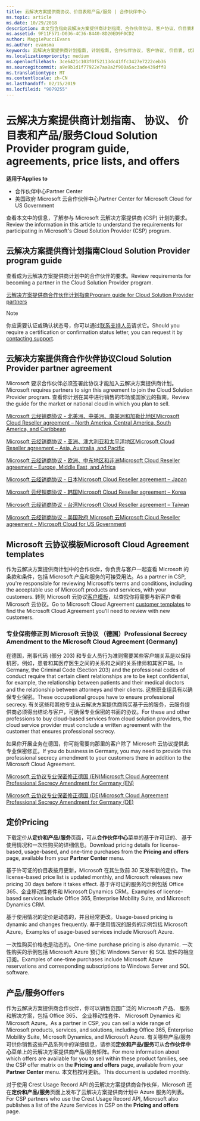 ```yaml
---
title: 云解决方案提供商协议、价目表和产品/服务 | 合作伙伴中心
ms.topic: article
ms.date: 10/29/2018
description: 本文包含指向云解决方案提供商计划指南、合作伙伴协议、客户协议、价目表和产品/服务的链接。
ms.assetid: 9F11F571-D036-4C36-8440-8D20ED9F0CD2
author: MaggiePucciEvans
ms.author: evansma
keywords: 云解决方案提供商计划指南, 计划指南, 合作伙伴协议, 客户协议, 价目表, 优惠
ms.localizationpriority: medium
ms.openlocfilehash: 3ce6421c103f0f52113dc41ffc3427e7222ceb36
ms.sourcegitcommit: a9e9b1d1f77922e7aa8a2f900a5ac3ade439dff8
ms.translationtype: MT
ms.contentlocale: zh-CN
ms.lasthandoff: 02/15/2019
ms.locfileid: "9079255"
---
```

# <a name="cloud-solution-provider-program-guide-agreements-price-lists-and-offers"></a><span data-ttu-id="16a0d-104">云解决方案提供商计划指南、 协议、 价目表和产品/服务</span><span class="sxs-lookup"><span data-stu-id="16a0d-104">Cloud Solution Provider program guide, agreements, price lists, and offers</span></span>

**<span data-ttu-id="16a0d-105">适用于</span><span class="sxs-lookup"><span data-stu-id="16a0d-105">Applies to</span></span>**

-  <span data-ttu-id="16a0d-106">合作伙伴中心</span><span class="sxs-lookup"><span data-stu-id="16a0d-106">Partner Center</span></span>
-  <span data-ttu-id="16a0d-107">美国政府 Microsoft 云合作伙伴中心</span><span class="sxs-lookup"><span data-stu-id="16a0d-107">Partner Center for Microsoft Cloud for US Government</span></span>


<span data-ttu-id="16a0d-108">查看本文中的信息，了解参与 Microsoft 云解决方案提供商 (CSP) 计划的要求。</span><span class="sxs-lookup"><span data-stu-id="16a0d-108">Review the information in this article to understand the requirements for participating in Microsoft's Cloud Solution Provider (CSP) program.</span></span> 

## <a name="cloud-solution-provider-program-guide"></a><span data-ttu-id="16a0d-109">云解决方案提供商计划指南</span><span class="sxs-lookup"><span data-stu-id="16a0d-109">Cloud Solution Provider program guide</span></span>


<span data-ttu-id="16a0d-110">查看成为云解决方案提供商计划中的合作伙伴的要求。</span><span class="sxs-lookup"><span data-stu-id="16a0d-110">Review requirements for becoming a partner in the Cloud Solution Provider program.</span></span>

[<span data-ttu-id="16a0d-111">云解决方案提供商合作伙伴计划指南</span><span class="sxs-lookup"><span data-stu-id="16a0d-111">Program guide for Cloud Solution Provider partners</span></span>](http://go.microsoft.com/fwlink/p/?LinkId=617100)

>[!Note]
><span data-ttu-id="16a0d-112">你应需要认证或确认状态号，你可以通过[联系支持人员](https://partner.microsoft.com/pcv/servicerequests/create)请求它。</span><span class="sxs-lookup"><span data-stu-id="16a0d-112">Should you require a certification or confirmation status letter, you can request it by [contacting support](https://partner.microsoft.com/pcv/servicerequests/create).</span></span>

## <a name="cloud-solution-provider-partner-agreement"></a><span data-ttu-id="16a0d-113">云解决方案提供商合作伙伴协议</span><span class="sxs-lookup"><span data-stu-id="16a0d-113">Cloud Solution Provider partner agreement</span></span>

<span data-ttu-id="16a0d-114">Microsoft 要求合作伙伴必须签署此协议才能加入云解决方案提供商计划。</span><span class="sxs-lookup"><span data-stu-id="16a0d-114">Microsoft requires partners to sign this agreement to join the Cloud Solution Provider program.</span></span> <span data-ttu-id="16a0d-115">查看你计划在其中进行销售的市场或国家云的指南。</span><span class="sxs-lookup"><span data-stu-id="16a0d-115">Review the guide for the market or national cloud in which you plan to sell.</span></span>

[<span data-ttu-id="16a0d-116">Microsoft 云经销商协议 - 北美洲、中美洲、南美洲和加勒比地区</span><span class="sxs-lookup"><span data-stu-id="16a0d-116">Microsoft Cloud Reseller agreement – North America, Central America, South America, and Caribbean</span></span>](http://download.microsoft.com/download/2/C/8/2C8CAC17-FCE7-4F51-9556-4D77C7022DF5/MCRA2018_AOC_ENG_Sep2018_CR.pdf)

[<span data-ttu-id="16a0d-117">Microsoft 云经销商协议 - 亚洲、澳大利亚和太平洋地区</span><span class="sxs-lookup"><span data-stu-id="16a0d-117">Microsoft Cloud Reseller agreement – Asia, Australia, and Pacific</span></span>](http://download.microsoft.com/download/2/C/8/2C8CAC17-FCE7-4F51-9556-4D77C7022DF5/MCRA2018_APOC_ENG_Mar2019_CR.pdf)

[<span data-ttu-id="16a0d-118">Microsoft 云经销商协议 - 欧洲、中东地区和非洲</span><span class="sxs-lookup"><span data-stu-id="16a0d-118">Microsoft Cloud Reseller agreement – Europe, Middle East, and Africa</span></span>](http://download.microsoft.com/download/2/C/8/2C8CAC17-FCE7-4F51-9556-4D77C7022DF5/MCRA2018_EOC_ENG_Sep2018_CR.pdf)

[<span data-ttu-id="16a0d-119">Microsoft 云经销商协议 - 日本</span><span class="sxs-lookup"><span data-stu-id="16a0d-119">Microsoft Cloud Reseller agreement – Japan</span></span>](http://download.microsoft.com/download/2/C/8/2C8CAC17-FCE7-4F51-9556-4D77C7022DF5/MCRA2018_JPN_ENG_Sep2018_CR.pdf)

[<span data-ttu-id="16a0d-120">Microsoft 云经销商协议 - 韩国</span><span class="sxs-lookup"><span data-stu-id="16a0d-120">Microsoft Cloud Reseller agreement – Korea</span></span>](http://download.microsoft.com/download/2/C/8/2C8CAC17-FCE7-4F51-9556-4D77C7022DF5/MCRA2018_KOR_ENG_Sep2018_CR.pdf)

[<span data-ttu-id="16a0d-121">Microsoft 云经销商协议 - 台湾</span><span class="sxs-lookup"><span data-stu-id="16a0d-121">Microsoft Cloud Reseller agreement – Taiwan</span></span>](http://download.microsoft.com/download/2/C/8/2C8CAC17-FCE7-4F51-9556-4D77C7022DF5/MCRA2018_TAI_ENG_Sep2018_CR.pdf)

[<span data-ttu-id="16a0d-122">Microsoft 云经销商协议 - 美国政府 Microsoft 云</span><span class="sxs-lookup"><span data-stu-id="16a0d-122">Microsoft Cloud Reseller agreement - Microsoft Cloud for US Government</span></span>](http://download.microsoft.com/download/2/C/8/2C8CAC17-FCE7-4F51-9556-4D77C7022DF5/MCRA2018_AOC_USGCC_ENG_Feb2019_CR.pdf)


## <a name="microsoft-cloud-agreement-templates"></a><span data-ttu-id="16a0d-123">Microsoft 云协议模板</span><span class="sxs-lookup"><span data-stu-id="16a0d-123">Microsoft Cloud Agreement templates</span></span>

<span data-ttu-id="16a0d-124">作为云解决方案提供商计划中的合作伙伴，你负责与客户一起查看 Microsoft 的条款和条件，包括 Microsoft 产品和服务的可接受用法。</span><span class="sxs-lookup"><span data-stu-id="16a0d-124">As a partner in CSP, you're responsible for reviewing Microsoft’s terms and conditions, including the acceptable use of Microsoft products and services, with your customers.</span></span> <span data-ttu-id="16a0d-125">转到 Microsoft 云协议[客户模板](agreements.md)，以查找你将需要与新客户查看 Microsoft 云协议。</span><span class="sxs-lookup"><span data-stu-id="16a0d-125">Go to Microsoft Cloud Agreement [customer templates](agreements.md) to find the Microsoft Cloud Agreement you'll need to review with new customers.</span></span> 



### <a name="professional-secrecy-amendment-to-the-microsoft-cloud-agreement-germany"></a><span data-ttu-id="16a0d-126">专业保密修正到 Microsoft 云协议 （德国）</span><span class="sxs-lookup"><span data-stu-id="16a0d-126">Professional Secrecy Amendment to the Microsoft Cloud Agreement (Germany)</span></span>

<span data-ttu-id="16a0d-127">在德国，刑事代码 (部分 203) 和专业人员行为准则需要某些客户端关系是以保持机密，例如，患者和其医疗医生之间的关系和之间的关系律师和其客户端。</span><span class="sxs-lookup"><span data-stu-id="16a0d-127">In Germany, the Criminal Code (Section 203) and the professional codes of conduct require that certain client relationships are to be kept confidential, for example, the relationship between patients and their medical doctors and the relationship between attorneys and their clients.</span></span> <span data-ttu-id="16a0d-128">这些职业组具有以确保专业保密。</span><span class="sxs-lookup"><span data-stu-id="16a0d-128">These occupational groups have to ensure professional secrecy.</span></span> <span data-ttu-id="16a0d-129">有关这些和其他专业从云解决方案提供商购买基于云的服务，云服务提供商必须得出结论与客户，可确保专业保密的书面的协议。</span><span class="sxs-lookup"><span data-stu-id="16a0d-129">For these and other professions to buy cloud-based services from cloud solution providers, the cloud service provider must conclude a written agreement with the customer that ensures professional secrecy.</span></span> 

<span data-ttu-id="16a0d-130">如果你开展业务在德国，你可能需要向那里的客户除了 Microsoft 云协议提供此专业保密修正。</span><span class="sxs-lookup"><span data-stu-id="16a0d-130">If you do business in Germany, you may need to provide this professional secrecy amendment to your customers there in addition to the Microsoft Cloud Agreement.</span></span>

[<span data-ttu-id="16a0d-131">Microsoft 云协议专业保密修正德国 (EN)</span><span class="sxs-lookup"><span data-stu-id="16a0d-131">Microsoft Cloud Agreement Professional Secrecy Amendment for Germany (EN)</span></span>](https://go.microsoft.com/fwlink/?linkid=2030827&clcid=0x409)

[<span data-ttu-id="16a0d-132">Microsoft 云协议专业保密修正德国 (DE)</span><span class="sxs-lookup"><span data-stu-id="16a0d-132">Microsoft Cloud Agreement Professional Secrecy Amendment for Germany (DE)</span></span>](https://go.microsoft.com/fwlink/?linkid=2030827&clcid=0x407)


## <a name="pricing"></a><span data-ttu-id="16a0d-133">定价</span><span class="sxs-lookup"><span data-stu-id="16a0d-133">Pricing</span></span>


<span data-ttu-id="16a0d-134">下载定价从**定价和产品/服务**页面，可从**合作伙伴中心**菜单的基于许可证的、 基于使用情况和一次性购买的详细信息。</span><span class="sxs-lookup"><span data-stu-id="16a0d-134">Download pricing details for license-based, usage-based, and one-time purchases from the **Pricing and offers** page, available from your **Partner Center** menu.</span></span> 

<span data-ttu-id="16a0d-135">基于许可证的价目表按月更新，Microsoft 在其生效前 30 天发布新的定价。</span><span class="sxs-lookup"><span data-stu-id="16a0d-135">The license-based price list is updated monthly, and Microsoft releases new pricing 30 days before it takes effect.</span></span> <span data-ttu-id="16a0d-136">基于许可证的服务的示例包括 Office 365、企业移动性套件和 Microsoft Dynamics CRM。</span><span class="sxs-lookup"><span data-stu-id="16a0d-136">Examples of license-based services include Office 365, Enterprise Mobility Suite, and Microsoft Dynamics CRM.</span></span> 

<span data-ttu-id="16a0d-137">基于使用情况的定价是动态的，并且经常更改。</span><span class="sxs-lookup"><span data-stu-id="16a0d-137">Usage-based pricing is dynamic and changes frequently.</span></span> <span data-ttu-id="16a0d-138">基于使用情况的服务的示例包括 Microsoft Azure。</span><span class="sxs-lookup"><span data-stu-id="16a0d-138">Examples of usage-based services include Microsoft Azure.</span></span>

<span data-ttu-id="16a0d-139">一次性购买价格也是动态的。</span><span class="sxs-lookup"><span data-stu-id="16a0d-139">One-time purchase pricing is also dynamic.</span></span> <span data-ttu-id="16a0d-140">一次性购买的示例包括 Microsoft Azure 预订和 Windows Server 和 SQL 软件的相应订阅。</span><span class="sxs-lookup"><span data-stu-id="16a0d-140">Examples of one-time purchases include Microsoft Azure reservations and corresponding subscriptions to Windows Server and SQL software.</span></span> 


## <a name="offers"></a><span data-ttu-id="16a0d-141">产品/服务</span><span class="sxs-lookup"><span data-stu-id="16a0d-141">Offers</span></span>


<span data-ttu-id="16a0d-142">作为云解决方案提供商合作伙伴，你可以销售范围广泛的 Microsoft 产品、 服务和解决方案，包括 Office 365、 企业移动性套件、 Microsoft Dynamics 和 Microsoft Azure。</span><span class="sxs-lookup"><span data-stu-id="16a0d-142">As a partner in CSP, you can sell a wide range of Microsoft products, services, and solutions, including Office 365, Enterprise Mobility Suite, Microsoft Dynamics, and Microsoft Azure.</span></span> <span data-ttu-id="16a0d-143">有关哪些产品/服务可供你销售这些产品系列中的详细信息，请参阅**定价和产品/服务**可从**合作伙伴中心**菜单上的云解决方案提供商产品/服务矩阵。</span><span class="sxs-lookup"><span data-stu-id="16a0d-143">For more information about which offers are available for you to sell within these product families, see the CSP offer matrix on the **Pricing and offers** page, available from your **Partner Center** menu.</span></span> <span data-ttu-id="16a0d-144">本文档按月更新。</span><span class="sxs-lookup"><span data-stu-id="16a0d-144">This document is updated monthly.</span></span>

<span data-ttu-id="16a0d-145">对于使用 Crest Usage Record API 的云解决方案提供商合作伙伴，Microsoft 还在**定价和产品/服务**页面上发布了云解决方案提供商计划中 Azure 服务的列表。</span><span class="sxs-lookup"><span data-stu-id="16a0d-145">For CSP partners who use the Crest Usage Record API, Microsoft also publishes a list of the Azure Services in CSP on the **Pricing and offers** page.</span></span>


